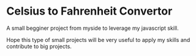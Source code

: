 # Celsius to Fahrenheit Convertor

A small begginer project from myside to leverage my javascript skill.

Hope this type of small projects will be very useful to apply my skills and contribute to big projects. 